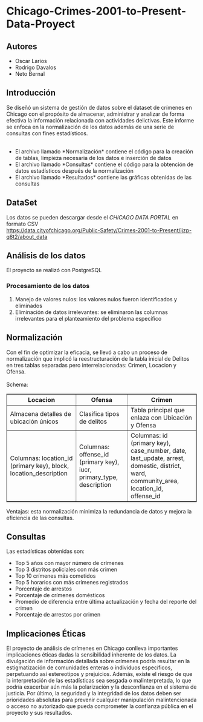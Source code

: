 # Chicago-Crimes-2001-to-Present-Data-Proyect
## Autores
<ul>
  <li> Oscar Larios </li>
  <li> Rodrigo Davalos </li>
  <li> Neto Bernal </li>
</ul>

## Introducción 
Se diseñó un sistema de gestión de datos sobre el dataset de crímenes en Chicago con el propósito de almacenar, administrar y analizar de forma efectiva la información relacionada con actividades delictivas. Este informe se enfoca en la normalización de los datos además de una serie de consultas con fines estadísticos. <br> <br>
<ul>
  <li>El archivo llamado *Normalización* contiene el código para la creación de tablas, limpieza necesaria de los datos e inserción de datos</li>
  <li>El archivo llamado *Consultas* contiene el código para la obtención de datos estadísticos después de la normalización</li>
  <li>El archivo llamado *Resultados* contiene las gráficas obtenidas de las consultas</li>
</ul>

## DataSet
Los datos se pueden descargar desde el *CHICAGO DATA PORTAL* en formato CSV <br>
https://data.cityofchicago.org/Public-Safety/Crimes-2001-to-Present/ijzp-q8t2/about_data <br>

## Análisis de los datos
El proyecto se realizó con PostgreSQL <br>
### Procesamiento de los datos 
<ol>
  <li> Manejo de valores nulos: los valores nulos fueron identificados y eliminados </li>
  <li>Eliminación de datos irrelevantes: se eliminaron las columnas irrelevantes para el planteamiento del problema específico </li>
</ol>

## Normalización
Con el fin de optimizar la eficacia, se llevó a cabo un proceso de normalización que implicó la reestructuración de la tabla inicial de Delitos en tres tablas separadas pero interrelacionadas: Crimen, Locacion y Ofensa. <br> <br>
Schema: <br>

<table border="1">
  <tr>
    <th>Locacion</th>
    <th>Ofensa</th>
    <th>Crimen</th>
  </tr>
  <tr>
    <td>Almacena detalles de ubicación únicos</td>
    <td>Clasifica tipos de delitos</td>
    <td>Tabla principal que enlaza con Ubicación y Ofensa</td>
  </tr>
  <tr>
    <td>Columnas: location_id (primary key), block, location_description</td>
    <td>Columnas: offense_id (primary key), iucr, primary_type, description</td>
    <td>Columnas: id (primary key), case_number, date, last_update, arrest, domestic, district, ward, community_area, location_id, offense_id</td>
  </tr>
</table>

Ventajas: esta normalización minimiza la redundancia de datos y mejora la eficiencia de las consultas. <br>
## Consultas
Las estadísticas obtenidas son: <br>
<ul>
  <li>Top 5 años con mayor número de crímenes </li>
  <li>Top 3 distritos policiales con más crimen </li>
  <li>Top 10 crímenes más cometidos </li>
  <li>Top 5 horarios con más crímenes registrados </li>
  <li>Porcentaje de arrestos </li>
  <li>Porcentaje de crímenes domésticos </li>
  <li>Promedio de diferencia entre última actualización y fecha del reporte del crimen </li>
  <li>Porcentaje de arrestos por crimen </li>
</ul>


## Implicaciones Éticas
El proyecto de análisis de crímenes en Chicago conlleva importantes implicaciones éticas dadas la sensibilidad inherente de los datos. La divulgación de información detallada sobre crímenes podría resultar en la estigmatización de comunidades enteras o individuos específicos, perpetuando así estereotipos y prejuicios. Además, existe el riesgo de que la interpretación de las estadísticas sea sesgada o malinterpretada, lo que podría exacerbar aún más la polarización y la desconfianza en el sistema de justicia. Por último, la seguridad y la integridad de los datos deben ser prioridades absolutas para prevenir cualquier manipulación malintencionada o acceso no autorizado que pueda comprometer la confianza pública en el proyecto y sus resultados.










